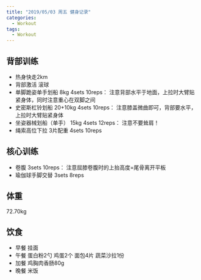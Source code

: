 ```yaml
---
title: "2019/05/03 周五 健身记录"
categories:
  - Workout
tags:
  - Workout
---
```


## 背部训练
* 热身快走2km
* 背部激活 滚球
* 单脚跪姿单手划船 8kg 4sets 10reps： 注意背部水平于地面，上拉时大臂贴紧身体，同时注意重心在双脚之间
* 史密斯杠铃划船 20+10kg 4sets 10reps： 注意膝盖微曲即可，背部要水平，上拉时大臂贴紧身体
* 坐姿器械划船（单手） 15kg 4sets 12reps： 注意不要耸肩！
* 绳索高位下拉 3片配重 4sets 10reps

## 核心训练
* 卷腹 3sets 10reps： 注意屈膝卷腹时的上抬高度=尾骨离开平板
* 瑜伽球手脚交替 3sets 8reps

## 体重
72.70kg

## 饮食
* 早餐 挂面
* 午餐 蛋白粉2勺 鸡蛋2个 面包4片 蔬菜沙拉1份
* 加餐 鸡胸肉香肠80g
* 晚餐 米饭